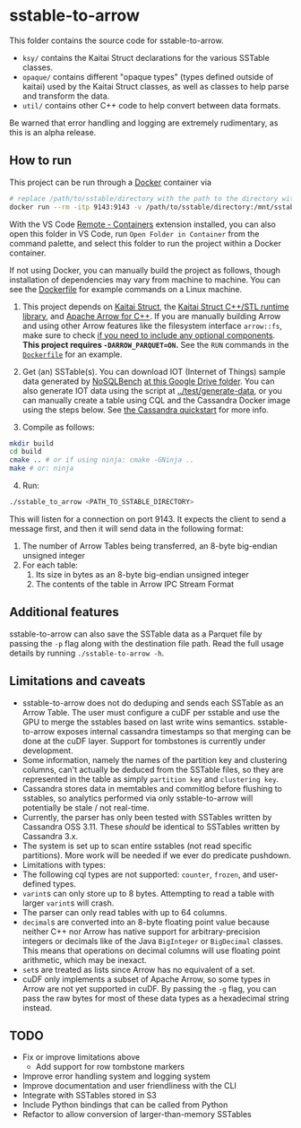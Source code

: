 # sstable-to-arrow

This folder contains the source code for sstable-to-arrow.

- `ksy/` contains the Kaitai Struct declarations for the various SSTable classes.
- `opaque/` contains different "opaque types" (types defined outside of kaitai) used by the Kaitai Struct classes, as well as classes to help parse and transform the data.
- `util/` contains other C++ code to help convert between data formats.

Be warned that error handling and logging are extremely rudimentary, as this is an alpha release.

## How to run

This project can be run through a [Docker](https://www.docker.com/) container via
```bash
# replace /path/to/sstable/directory with the path to the directory with your sstables
docker run --rm -itp 9143:9143 -v /path/to/sstable/directory:/mnt/sstables --name sstable-to-arrow datastaxlabs/sstable-to-arrow /mnt/sstables
```

With the VS Code [Remote - Containers](https://marketplace.visualstudio.com/items?itemName=ms-vscode-remote.remote-containers) extension installed, you can also open this folder in VS Code, run `Open Folder in Container` from the command palette, and select this folder to run the project within a Docker container.

If not using Docker, you can manually build the project as follows, though installation of dependencies may vary from machine to machine. You can see the [Dockerfile](Dockerfile) for example commands on a Linux machine.

1. This project depends on [Kaitai Struct](`https://kaitai.io/#download`), the [Kaitai Struct C++/STL runtime library](https://github.com/kaitai-io/kaitai_struct_cpp_stl_runtime), and [Apache Arrow for C++](http://arrow.apache.org/docs/cpp/cmake.html). If you are manually building Arrow and using other Arrow features like the filesystem interface `arrow::fs`, make sure to check [if you need to include any optional components](http://arrow.apache.org/docs/developers/cpp/building.html#optional-components). **This project requires `-DARROW_PARQUET=ON`.** See the `RUN` commands in the [`Dockerfile`](Dockerfile) for an example.

2. Get (an) SSTable(s). You can download IOT (Internet of Things) sample data generated by [NoSQLBench](http://docs.nosqlbench.io/#/) [at this Google Drive folder](https://drive.google.com/drive/folders/1y-f6rRH3OfC8AvVTNuhcmvjihnaMWN4p?usp=sharing). You can also generate IOT data using the script at [../test/generate-data](../test/generate-data), or you can manually create a table using CQL and the Cassandra Docker image using the steps below. See [the Cassandra quickstart](https://cassandra.apache.org/quickstart/) for more info.

3. Compile as follows:

```bash
mkdir build
cd build
cmake .. # or if using ninja: cmake -GNinja ..
make # or: ninja
```

4. Run:

```bash
./sstable_to_arrow <PATH_TO_SSTABLE_DIRECTORY>
```

This will listen for a connection on port 9143. It expects the client to send a
message first, and then it will send data in the following format:

1. The number of Arrow Tables being transferred, an 8-byte big-endian unsigned integer
2. For each table:
    1. Its size in bytes as an 8-byte big-endian unsigned integer
    2. The contents of the table in Arrow IPC Stream Format

## Additional features

sstable-to-arrow can also save the SSTable data as a Parquet file by passing the `-p` flag along with the destination file path. Read the full usage details by running `./sstable-to-arrow -h`.

## Limitations and caveats

- sstable-to-arrow does not do deduping and sends each SSTable as an Arrow Table. The user must configure a cuDF per sstable and use the GPU to merge the sstables based on last write wins semantics. sstable-to-arrow exposes internal cassandra timestamps so that merging can be done at the cuDF layer. Support for tombstones is currently under development.
- Some information, namely the names of the partition key and clustering columns, can't actually be deduced from the SSTable files, so they are represented in the table as simply `partition key` and `clustering key`.
- Cassandra stores data in memtables and commitlog before flushing to sstables, so analytics performed via only sstable-to-arrow will potentially be stale / not real-time.
- Currently, the parser has only been tested with SSTables written by Cassandra OSS 3.11. These *should* be identical to SSTables written by Cassandra 3.x.
- The system is set up to scan entire sstables (not read specific partitions). More work will be needed if we ever do predicate pushdown.
- Limitations with types:
- The following cql types are not supported: `counter`, `frozen`, and user-defined types.
- `varint`s can only store up to 8 bytes. Attempting to read a table with larger `varint`s will crash.
- The parser can only read tables with up to 64 columns.
- `decimal`s are converted into an 8-byte floating point value because neither C++ nor Arrow has native support for arbitrary-precision integers or decimals like of the Java `BigInteger` or `BigDecimal` classes. This means that operations on decimal columns will use floating point arithmetic, which may be inexact.
- `set`s are treated as lists since Arrow has no equivalent of a set.
- cuDF only implements a subset of Apache Arrow, so some types in Arrow are not yet supported in cuDF. By passing the `-g` flag, you can pass the raw bytes for most of these data types as a hexadecimal string instead.

## TODO

- Fix or improve limitations above
    - Add support for row tombstone markers
- Improve error handling system and logging system
- Improve documentation and user friendliness with the CLI
- Integrate with SSTables stored in S3
- Include Python bindings that can be called from Python
- Refactor to allow conversion of larger-than-memory SSTables
